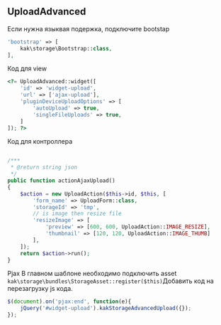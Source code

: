 UploadAdvanced
-

Если нужна языквая подержка, подключите bootstap

```php
'bootstrap' => [
    kak\storage\Bootstrap::class,
],
```

Код для view
```php
<?= UploadAdvanced::widget([
    'id' => 'widget-upload',
    'url' => ['ajax-upload'],
    'pluginDeviceUploadOptions' => [
        'autoUpload' => true,
        'singleFileUploads' => true,
    ]
]); ?>
```

Код для контроллера

```php

/***
 * @return string json
 */
public function actionAjaxUpload()
{
    $action = new UploadAction($this->id, $this, [
        'form_name' => UploadForm::class,
        'storageId' => 'tmp',
        // is image then resize file
        'resizeImage' => [
            'preview' => [600, 600, UploadAction::IMAGE_RESIZE],
            'thumbnail' => [120, 120, UploadAction::IMAGE_THUMB]
        ],
    ]);
    return $action->run();
}
```

Pjax
В главном шаблоне необходимо подключить asset `kak\storage\bundles\StorageAsset::register($this)`Добавить код на перезагрузку js кода. 

```js
$(document).on('pjax:end', function(e){
    jQuery('#widget-upload').kakStorageAdvancedUpload({});
});
```














<!--
Configurate social plugins 
-
composer require kak/authclient
-->